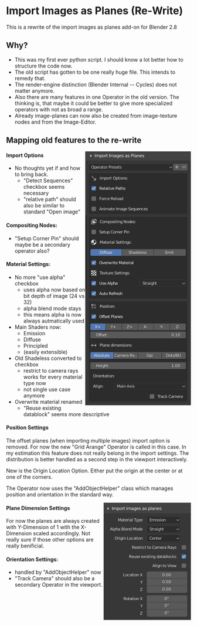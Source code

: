 # Import Images as Planes (Re-Write)

This is a rewrite of the import images as planes add-on for Blender 2.8

## Why?
- This was my first ever python script. I should know a lot better how to structure the code now.
- The old script has gotten to be one really huge file.
This intends to remedy that.
- The render-engine distinction (Blender Internal -- Cycles) does not matter anymore.
- Also there are many features in one Operator in the old version.
The thinking is, that maybe it could be better to give more specialized operators with not as broad a range.
- Already image-planes can now also be created from image-texture nodes and from the Image-Editor.


## Mapping old features to the re-write
<img align="right" src="devdocs/old_options.png">


#### Import Options
- No thoughts yet if and how to bring back.
  - "Detect Sequences" checkbox seems necessary
  - "relative path" should also be similar to standard "Open image"

#### Compositing Nodes:
- "Setup Corner Pin" should maybe be a secondary operator also?

#### Material Settings:
- No more "use alpha" checkbox
  - uses alpha now based on bit depth of image (24 vs 32)
  - alpha blend mode stays
  - this means alpha is now always autmatically used
- Main Shaders now:
  - Emission
  - Diffuse
  - Principled
  - (easily extensible)
- Old Shadeless converted to checkbox
  - restrict to camera rays works for every material type now
  - not single use case anymore
- Overwrite material renamed
  - "Reuse existing datablock" seems more descriptive


#### Position Settings
The offset planes (when importing multiple images) import option is removed.
For now the new "Grid Arange" Operator is called in this case.
In my estimation this feature does not really belong in the import settings. The distribution is better handled as a second step in the viewport interactively.

New is the Origin Location Option. Either put the origin at the center or at one of the corners.

The Operator now uses the "AddObjectHelper" class which manages position and orientation in the standard way.

<img align="right" src="devdocs/new-ui-1.png">

#### Plane Dimension Settings
For now the planes are always created with Y-Dimension of 1 with the X-Dimension scaled accordingly. Not really sure if those other options are really benificial.

#### Orientation Settings:
- handled by "AddObjectHelper" now
- "Track Camera" should also be a secondary Operator in the viewport.